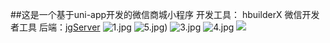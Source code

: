##这是一个基于uni-app开发的微信商城小程序
开发工具： hbuilderX 微信开发者工具
后端：[jgServer](https://github.com/No1white/jgServer)
![1.jpg](https://github.com/No1white/jgShop/blob/master/README_files/1.jpg)
![5.jpg](https://i.loli.net/2020/07/05/WucQyHD52COTnVA.jpg))
![3.jpg](https://i.loli.net/2020/07/05/NMp61ZaOVnzH5WP.jpg)
![4.jpg](https://github.com/No1white/jgShop/blob/master/README_files/4.jpg)
![](https://github.com/No1white/jgShop/blob/master/README_files/5.jpg)

